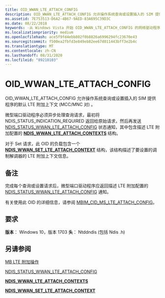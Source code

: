 ```yaml
---
title: OID_WWAN_LTE_ATTACH_CONFIG
description: OID_WWAN_LTE_ATTACH_CONFIG 允许操作系统查询或设置插入的 SIM 提供程序的默认 LTE 附加上下文 (MCC/MNC 对) 。
ms.assetid: 7E753513-D6A2-4B67-9AED-83A695C39D3C
ms.date: 08/22/2018
keywords: -从 Windows Vista 开始 OID_WWAN_LTE_ATTACH_CONFIG 的网络驱动程序
ms.localizationpriority: medium
ms.openlocfilehash: ace5f9fd4ebb802f0b8826a6996294fc23670e43
ms.sourcegitcommit: f500ea2fbfd3e849eb82ee67d011443bff3e2b4c
ms.translationtype: MT
ms.contentlocale: zh-CN
ms.lasthandoff: 08/31/2020
ms.locfileid: "89210103"
---
```

# <a name="oid_wwan_lte_attach_config"></a>OID_WWAN_LTE_ATTACH_CONFIG

OID_WWAN_LTE_ATTACH_CONFIG 允许操作系统查询或设置插入的 SIM 提供程序的默认 LTE 附加上下文 (MCC/MNC 对) 。

微型端口驱动程序必须异步处理查询请求，最初将 NDIS_STATUS_INDICATION_REQUIRED 返回给原始请求，然后再发送 [NDIS_STATUS_WWAN_LTE_ATTACH_CONFIG](ndis-status-wwan-lte-attach-config.md) 状态通知，其中包含描述 LTE 附加配置的 [**NDIS_WWAN_LTE_ATTACH_CONTEXTS**](/windows-hardware/drivers/ddi/ndiswwan/ns-ndiswwan-_ndis_wwan_lte_attach_contexts) 结构。

对于 Set 请求，此 OID 的负载包含一个 [**NDIS_WWAN_SET_LTE_ATTACH_CONTEXT**](/windows-hardware/drivers/ddi/ndiswwan/ns-ndiswwan-_ndis_wwan_set_lte_attach_context) 结构，该结构描述了要设置的调制解调器的 LTE 附加上下文信息。

## <a name="remarks"></a>备注

完成每个查询或设置请求后，微型端口驱动程序应返回描述 LTE 附加配置的 [NDIS_STATUS_WWAN_LTE_ATTACH_CONFIG](ndis-status-wwan-lte-attach-config.md) 通知。

有关使用此 OID 的详细信息，请参阅 [MBIM_CID_MS_LTE_ATTACH_CONFIG](mb-lte-attach-operations.md)。

## <a name="requirements"></a>要求

**版本**： Windows 10，版本 1703 **头**： Ntddndis (包括 Ndis .h) 

## <a name="see-also"></a>另请参阅

[MB LTE 附加操作](mb-lte-attach-operations.md)

[NDIS_STATUS_WWAN_LTE_ATTACH_CONFIG](ndis-status-wwan-lte-attach-config.md)

[**NDIS_WWAN_LTE_ATTACH_CONTEXTS**](/windows-hardware/drivers/ddi/ndiswwan/ns-ndiswwan-_ndis_wwan_lte_attach_contexts)

[**NDIS_WWAN_SET_LTE_ATTACH_CONTEXT**](/windows-hardware/drivers/ddi/ndiswwan/ns-ndiswwan-_ndis_wwan_set_lte_attach_context)